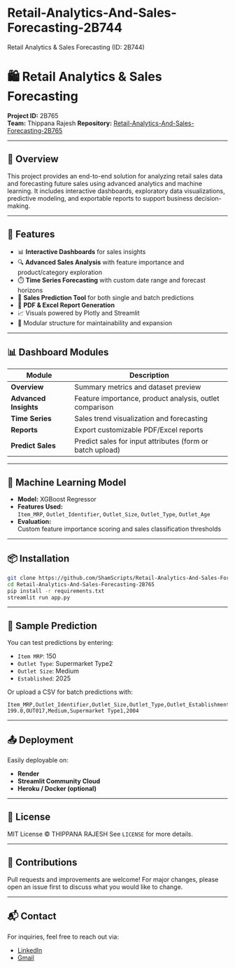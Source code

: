 # Retail-Analytics-And-Sales-Forecasting-2B744
 Retail Analytics & Sales Forecasting (ID: 2B744)

# 🛍️ Retail Analytics & Sales Forecasting

**Project ID:** 2B765  
**Team:** Thippana Rajesh
**Repository:** [Retail-Analytics-And-Sales-Forecasting-2B765]([itsmerajesh444/FUTURE_ML_01](https://github.com/itsmerajesh444/FUTURE_ML_01)) 

---

## 📌 Overview

This project provides an end-to-end solution for analyzing retail sales data and forecasting future sales using advanced analytics and machine learning. It includes interactive dashboards, exploratory data visualizations, predictive modeling, and exportable reports to support business decision-making.

---

## 🔧 Features

- 📊 **Interactive Dashboards** for sales insights
- 🔍 **Advanced Sales Analysis** with feature importance and product/category exploration
- ⏱️ **Time Series Forecasting** with custom date range and forecast horizons
- 🔮 **Sales Prediction Tool** for both single and batch predictions
- 📄 **PDF & Excel Report Generation**
- 📈 Visuals powered by Plotly and Streamlit
- 📁 Modular structure for maintainability and expansion


---

## 📊 Dashboard Modules

| Module              | Description |
|---------------------|-------------|
| **Overview**        | Summary metrics and dataset preview |
| **Advanced Insights** | Feature importance, product analysis, outlet comparison |
| **Time Series**     | Sales trend visualization and forecasting |
| **Reports**         | Export customizable PDF/Excel reports |
| **Predict Sales**   | Predict sales for input attributes (form or batch upload) |

---

## 🧠 Machine Learning Model

- **Model:** XGBoost Regressor
- **Features Used:**  
  `Item_MRP`, `Outlet_Identifier`, `Outlet_Size`, `Outlet_Type`, `Outlet_Age`
- **Evaluation:**  
  Custom feature importance scoring and sales classification thresholds

---

## 📦 Installation

```bash
git clone https://github.com/ShamScripts/Retail-Analytics-And-Sales-Forecasting-2B765.git
cd Retail-Analytics-And-Sales-Forecasting-2B765
pip install -r requirements.txt
streamlit run app.py
```

---

## 🧪 Sample Prediction

You can test predictions by entering:
- `Item MRP`: 150
- `Outlet Type`: Supermarket Type2
- `Outlet Size`: Medium
- `Established`: 2025

Or upload a CSV for batch predictions with:
```
Item_MRP,Outlet_Identifier,Outlet_Size,Outlet_Type,Outlet_Establishment_Year
199.0,OUT017,Medium,Supermarket Type1,2004
```

---

## 📤 Deployment

Easily deployable on:
- **Render**
- **Streamlit Community Cloud**
- **Heroku / Docker (optional)**

---

## 📃 License

MIT License © THIPPANA RAJESH
See `LICENSE` for more details.

---

## 🤝 Contributions

Pull requests and improvements are welcome! For major changes, please open an issue first to discuss what you would like to change.

---

## 📬 Contact

For inquiries, feel free to reach out via:

- [LinkedIn](https://www.linkedin.com/in/rajesh-thippana-589850324)  
- [Gmail](thippanarajesh5@gmail.com)

